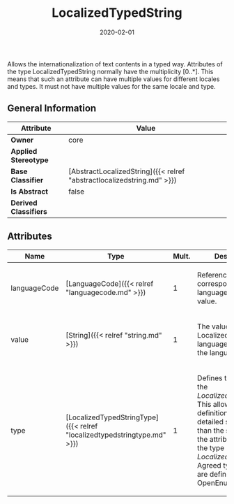 ﻿---
title: LocalizedTypedString
toc: false
type: specs
date: "2020-02-01"
draft: false
specification: VEC
version: 1.2.0
documentType: "Recommendation"
elementType: Class
classes:
  - LocalizedTypedString
menu_name: vec-1.2.0
---
Allows the internationalization of text contents in a typed way. Attributes of the type LocalizedTypedString normally have the multiplicity [0..*]. This means that such an attribute can have multiple values for different locales and types. It must not have multiple values for the same locale and type.

## General Information

| Attribute               | Value |
|-------------------------|-------|
| **Owner**               | core |
| **Applied Stereotype**  |   |
| **Base Classifier**     | [AbstractLocalizedString]({{< relref "abstractlocalizedstring.md" >}})<br/>  |
| **Is Abstract**         | false |
| **Derived Classifiers** |   |

## Attributes
|  Name  |  Type  |  Mult.  |  Description  |  Owning Classifier  |
|--------|--------|---------|---------------|--------------|
|languageCode | [LanguageCode]({{< relref "languagecode.md" >}}) | 1 | <p>References the corresponding languageCode of the value.  </p> | [AbstractLocalizedString]({{< relref "abstractlocalizedstring.md" >}}) |
|value | [String]({{< relref "string.md" >}}) | 1 | <p>The value of the LocalizedString in language defined by the languageCode. </p> | [AbstractLocalizedString]({{< relref "abstractlocalizedstring.md" >}}) |
|type | [LocalizedTypedStringType]({{< relref "localizedtypedstringtype.md" >}}) | 1 | <p> Defines the <i>type</i> of the <i>LocalizedTypedString</i>. This allows the definition of a more detailed semantic than the semantic of the attribute itself with the type <i>LocalizedTypedString. </i>Agreed type values are defined in an OpenEnumeration.      </p> | [LocalizedTypedString]({{< relref "localizedtypedstring.md" >}}) |

